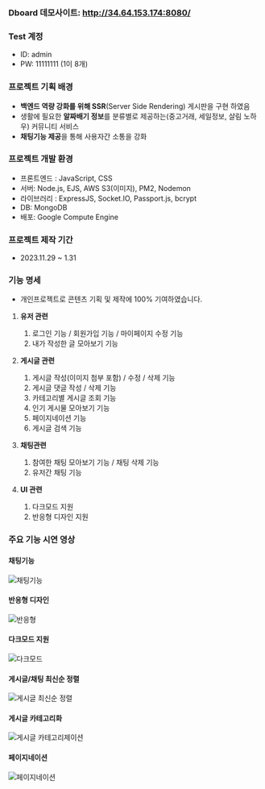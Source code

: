 ### Dboard 데모사이트: http://34.64.153.174:8080/

### Test 계정

- ID: admin
- PW: 11111111 (1이 8개)

### 프로젝트 기획 배경

- **백엔드 역량 강화를 위해 SSR**(Server Side Rendering) 게시판을 구현 하였음
- 생활에 필요한 **알짜배기 정보**를 분류별로 제공하는(중고거래, 세일정보, 살림 노하우) 커뮤니티 서비스
- **채팅기능 제공**을 통해 사용자간 소통을 강화

### 프로젝트 개발 환경

- 프론트엔드 : JavaScript, CSS
- 서버: Node.js, EJS, AWS S3(이미지), PM2, Nodemon
- 라이브러리 : ExpressJS, Socket.IO, Passport.js, bcrypt
- DB: MongoDB
- 배포: Google Compute Engine

### 프로젝트 제작 기간

- 2023.11.29 ~ 1.31

### 기능 명세

- 개인프로젝트로 콘텐츠 기획 및 제작에 100% 기여하였습니다.

1. **유저 관련**

   1. 로그인 기능 / 회원가입 기능 / 마이페이지 수정 기능
   2. 내가 작성한 글 모아보기 기능

2. **게시글 관련**

   1. 게시글 작성(이미지 첨부 포함) / 수정 / 삭제 기능
   2. 게시글 댓글 작성 / 삭제 기능
   3. 카테고리별 게시글 조회 기능
   4. 인기 게시물 모아보기 기능
   5. 페이지네이션 기능
   6. 게시글 검색 기능

3. **채팅관련**

   1. 참여한 채팅 모아보기 기능 / 채팅 삭제 기능
   2. 유저간 채팅 기능

4. **UI 관련**
   1. 다크모드 지원
   2. 반응형 디자인 지원

### 주요 기능 시연 영상

#### 채팅기능

![채팅기능](https://github.com/hjkim1137/node.js-MongoDB-prac/assets/127932075/10509b04-6ba9-4fc2-8aa9-f2b65711cffd)

#### 반응형 디자인

![반응형](https://github.com/hjkim1137/node.js-MongoDB-prac/assets/127932075/1df7d932-432e-48c2-870a-778d9f13d1c9)

#### 다크모드 지원

![다크모드](https://github.com/hjkim1137/node.js-MongoDB-prac/assets/127932075/532575fd-1210-475a-811a-2ff35b0dc427)

#### 게시글/채팅 최신순 정렬

![게시글 최신순 정렬](https://github.com/hjkim1137/node.js-MongoDB-prac/assets/127932075/a1741461-2e72-452e-81f2-3fc932972de3)

#### 게시글 카테고리화

![게시글 카테고리제이션](https://github.com/hjkim1137/node.js-MongoDB-prac/assets/127932075/aa712f71-cc34-4425-83f3-2d1b73b19cde)

#### 페이지네이션

![페이지네이션](https://github.com/hjkim1137/node.js-MongoDB-prac/assets/127932075/ba21454d-1a22-4a58-aaba-b056b296f6aa)
